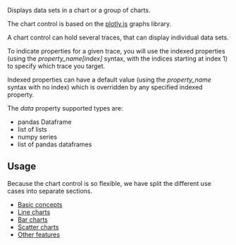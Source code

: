 Displays data sets in a chart or a group of charts.

The chart control is based on the [plotly.js](https://plotly.com/javascript/)
graphs library.

A chart control can hold several traces, that can display individual data sets.  

To indicate properties for a given trace, you will use the indexed properties
(using the *property_name[index]* syntax, with the indices starting at index 1) to
specify which trace you target.

Indexed properties can have a default value (using the *property_name* syntax with
no index) which is overridden by any specified indexed property.

The _data_ property supported types are:

- pandas Dataframe
- list of lists
- numpy series
- list of pandas dataframes

## Usage

Because the chart control is so flexible, we have split the different use cases into
separate sections.

- [Basic concepts](charts/basics.md)
- [Line charts](charts/line.md)
- [Bar charts](charts/bar.md)
- [Scatter charts](charts/scatter.md)
- [Other features](charts/others.md)
